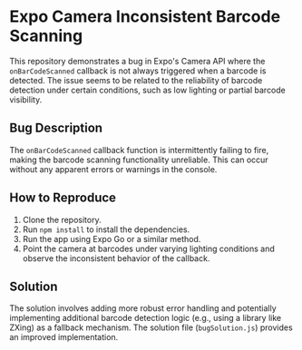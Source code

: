 # Expo Camera Inconsistent Barcode Scanning

This repository demonstrates a bug in Expo's Camera API where the `onBarCodeScanned` callback is not always triggered when a barcode is detected. The issue seems to be related to the reliability of barcode detection under certain conditions, such as low lighting or partial barcode visibility.

## Bug Description
The `onBarCodeScanned` callback function is intermittently failing to fire, making the barcode scanning functionality unreliable.  This can occur without any apparent errors or warnings in the console.

## How to Reproduce
1. Clone the repository.
2. Run `npm install` to install the dependencies.
3. Run the app using Expo Go or a similar method.
4. Point the camera at barcodes under varying lighting conditions and observe the inconsistent behavior of the callback.

## Solution
The solution involves adding more robust error handling and potentially implementing additional barcode detection logic (e.g., using a library like ZXing) as a fallback mechanism.
The solution file (`bugSolution.js`) provides an improved implementation.